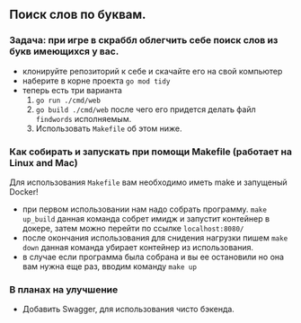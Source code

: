 ## Поиск слов по буквам.

### Задача: при игре в скраббл облегчить себе поиск слов из букв имеющихся у вас.

- клонируйте репозиторий к себе и скачайте его на свой компьютер
- наберите в корне проекта `go mod tidy` 
- теперь есть три варианта 
    1. `go run ./cmd/web`
    2. `go build ./cmd/web` после чего его придется делать файл `findwords` исполняемым.
    3. Использовать `Makefile` об этом ниже.

### Как собирать и запускать при помощи Makefile (работает на Linux and Mac)

Для использования `Makefile` вам необходимо иметь make и запущеный Docker!

- при первом использовании нам надо собрать программу.
`make up_build`
данная команда собрет имидж и запустит контейнер в докере, затем можно перейти по ссылке `localhost:8080/`
- после окончания использования для снидения нагрузки пишем
`make down`
данная команда убирает контейнер из использования.
- в случае если программа была собрана и вы ее остановили но она вам нужна еще раз, вводим команду
`make up`

### В планах на улучшение

- Добавить Swagger, для использования чисто бэкенда.
